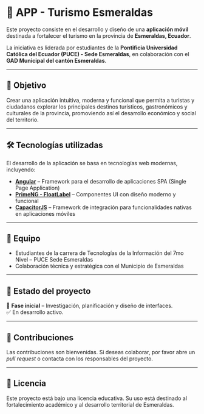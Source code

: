 # 📱 APP - Turismo Esmeraldas

Este proyecto consiste en el desarrollo y diseño de una **aplicación móvil** destinada a fortalecer el turismo en la provincia de **Esmeraldas, Ecuador**. 

La iniciativa es liderada por estudiantes de la **Pontificia Universidad Católica del Ecuador (PUCE) - Sede Esmeraldas**, en colaboración con el **GAD Municipal del cantón Esmeraldas**.

---

## 🎯 Objetivo

Crear una aplicación intuitiva, moderna y funcional que permita a turistas y ciudadanos explorar los principales destinos turísticos, gastronómicos y culturales de la provincia, promoviendo así el desarrollo económico y social del territorio.

---

## 🛠️ Tecnologías utilizadas

El desarrollo de la aplicación se basa en tecnologías web modernas, incluyendo:

- **[Angular](https://angular.io/)** – Framework para el desarrollo de aplicaciones SPA (Single Page Application)
- **[PrimeNG - FloatLabel](https://primeng.org/floatlabel)** – Componentes UI con diseño moderno y funcional
- **[CapacitorJS](https://capacitorjs.com/)** – Framework de integración para funcionalidades nativas en aplicaciones móviles

---

## 👥 Equipo

- Estudiantes de la carrera de Tecnologías de la Información del 7mo Nivel – PUCE Sede Esmeraldas
- Colaboración técnica y estratégica con el Municipio de Esmeraldas

---

## 🚀 Estado del proyecto

📍 **Fase inicial** – Investigación, planificación y diseño de interfaces.  
✅ En desarrollo activo.

---

## 📌 Contribuciones

Las contribuciones son bienvenidas. Si deseas colaborar, por favor abre un *pull request* o contacta con los responsables del proyecto.

---

## 📄 Licencia

Este proyecto está bajo una licencia educativa. Su uso está destinado al fortalecimiento académico y al desarrollo territorial de Esmeraldas.
